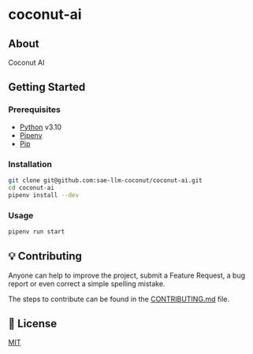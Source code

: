 # coconut-ai

## About

Coconut AI

## Getting Started

### Prerequisites

- [Python](https://www.python.org/) v3.10
- [Pipenv](https://pipenv.pypa.io/)
- [Pip](https://pypi.org/project/pip/)

### Installation

```sh
git clone git@github.com:sae-llm-coconut/coconut-ai.git
cd coconut-ai
pipenv install --dev
```

### Usage

```sh
pipenv run start
```

## 💡 Contributing

Anyone can help to improve the project, submit a Feature Request, a bug report or even correct a simple spelling mistake.

The steps to contribute can be found in the [CONTRIBUTING.md](./CONTRIBUTING.md) file.

## 📄 License

[MIT](./LICENSE)
